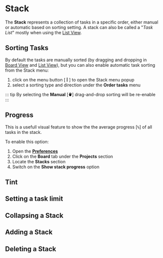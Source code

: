 # Stack

The **Stack** represents a collection of tasks in a specific order, either manual or automatic based on sorting setting. A stack can also be called a "*Task List*" mostly when using the [List View](./list-view.md).

## Sorting Tasks

By default the tasks are manually sorted (by dragging and dropping in [Board View](./board-view.md) and [List View](./list-view.md)), but you can also enable automatic task sorting from the Stack menu:

1. click on the menu button [<svg width="12px" height="12px" viewBox="0 0 5 19" xmlns="http://www.w3.org/2000/svg"><circle cx="2.5" cy="2.5" r="2.5"></circle><circle cx="2.5" cy="16.5" r="2.5"></circle><circle cx="2.5" cy="9.5" r="2.5"></circle></svg>] to open the Stack menu popup
2. select a sorting type and direction under the **Order tasks** menu

::: tip
By selecting the **Manual** [<svg width="12px" height="12px" viewBox="0 0 20 20" xmlns="http://www.w3.org/2000/svg"><path fill-rule="evenodd" clip-rule="evenodd" d="M17,5c-0.42,0-0.79,0.27-0.93,0.64h0L14.38,10h-0.77l1.34-6.67 C14.98,3.23,15,3.12,15,3c0-0.55-0.45-1-1-1c-0.49,0-0.89,0.35-0.98,0.81l-0.01,0L11.57,10H11V1c0-0.55-0.45-1-1-1S9,0.45,9,1v9 H8.8L6.97,2.76l0,0C6.86,2.32,6.47,2,6,2C5.7,2,5.42,2.14,5.24,2.35l0,0C5.23,2.36,5.22,2.37,5.21,2.38c0,0,0,0,0,0 C5.2,2.4,5.19,2.41,5.18,2.42c0,0,0,0,0,0C5.17,2.44,5.17,2.45,5.16,2.46c0,0,0,0,0,0.01C5.15,2.48,5.14,2.49,5.14,2.5 c0,0,0,0.01,0,0.01C5.12,2.52,5.12,2.53,5.11,2.54c0,0,0,0.01-0.01,0.01C5.1,2.56,5.1,2.57,5.09,2.58c0,0,0,0.01-0.01,0.01 c0,0.01-0.01,0.02-0.01,0.03c0,0,0,0.01-0.01,0.01c0,0.01-0.01,0.02-0.01,0.03c0,0.01,0,0.01-0.01,0.02 c0,0.01-0.01,0.02-0.01,0.03c0,0.01,0,0.01-0.01,0.02c0,0.01-0.01,0.02-0.01,0.03c0,0.01,0,0.01,0,0.02c0,0.01,0,0.02-0.01,0.03 c0,0.01,0,0.02,0,0.02c0,0.01,0,0.02,0,0.02c0,0.01,0,0.02,0,0.03c0,0.01,0,0.01,0,0.02c0,0.01,0,0.02,0,0.03 c0,0.01,0,0.01,0,0.02C5,2.97,5,2.98,5,3c0,0.05,0,0.09,0.01,0.14h0l1.45,10.25L6,12.7v0.01L3.84,9.45l-0.01,0 C3.66,9.18,3.35,9,3,9c-0.55,0-1,0.45-1,1c0,0.2,0.06,0.39,0.17,0.55L6,18.44v0C7.06,19.4,8.46,20,10,20c3.31,0,6-2.69,6-6v-1.84 l0.01-0.03v-0.06l1.94-5.75C17.98,6.22,18,6.11,18,6C18,5.45,17.55,5,17,5z"/></svg>] drag-and-drop sorting will be re-enable
:::

## Progress

This is a usefull visual feature to show the the average progress [`%`] of all tasks in the stack.

To enable this option:

1. Open the [**Preferences**](../general/open-preferences.md)
2. Click on the **Board** tab under the **Projects** section
3. Locate the **Stacks** section
4. Switch on the **Show stack progress** option

## Tint

## Setting a task limit

## Collapsing a Stack

## Adding a Stack

## Deleting a Stack